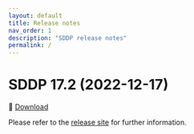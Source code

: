 ```yaml
---
layout: default
title: Release notes
nav_order: 1
description: "SDDP release notes"
permalink: /
---
```


# SDDP 17.2 (2022-12-17)

🔗 [Download](https://www.psr-inc.com/app/link/?t=d&f=sddp-17.2-setup.zip)

Please refer to the [release site](http://psr-energy.com/software/sddp-17.2.html) for further information.